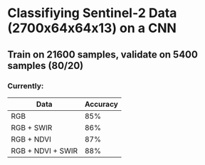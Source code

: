 # Classifiying Sentinel-2 Data (2700x64x64x13) on a CNN
## Train on 21600 samples, validate on 5400 samples (80/20)
### Currently: 

| Data          | Accuracy      |
| ------------- |-------------  |
| RGB           | 85%           | 
| RGB + SWIR    | 86%           |
| RGB + NDVI    | 87%           |
| RGB + NDVI + SWIR   | 88%           |



